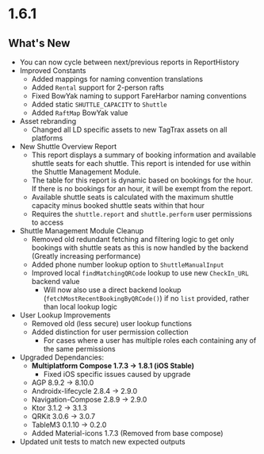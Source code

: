 # 1.6.1

## What's New
- You can now cycle between next/previous reports in ReportHistory
- Improved Constants
    - Added mappings for naming convention translations
    - Added `Rental` support for 2-person rafts
    - Fixed BowYak naming to support FareHarbor naming conventions
    - Added static `SHUTTLE_CAPACITY` to `Shuttle`
    - Added `RaftMap` BowYak value
- Asset rebranding
    - Changed all LD specific assets to new TagTrax assets on all platforms
- New Shuttle Overview Report
    - This report displays a summary of booking information and available shuttle seats for each shuttle. This report is intended for use within the Shuttle Management Module.
    - The table for this report is dynamic based on bookings for the hour. If there is no bookings for an hour, it will be exempt from the report.
    - Available shuttle seats is calculated with the maximum shuttle capacity minus booked shuttle seats within that hour
    - Requires the `shuttle.report` and `shuttle.perform` user permissions to access
- Shuttle Management Module Cleanup
    - Removed old redundant fetching and filtering logic to get only bookings with shuttle seats as this is now handled by the backend (Greatly increasing performance)
    - Added phone number lookup option to `ShuttleManualInput`
    - Improved local `findMatchingQRCode` lookup to use new `CheckIn_URL` backend value
        - Will now also use a direct backend lookup (`fetchMostRecentBookingByQRCode()`) if no `list` provided, rather than local lookup logic
- User Lookup Improvements
    - Removed old (less secure) user lookup functions
    - Added distinction for user permission collection
        - For cases where a user has multiple roles each containing any of the same permissions
- Upgraded Dependancies: 
    - **Multiplatform Compose 1.7.3 -> 1.8.1 (iOS Stable)**
        - Fixed iOS specific issues caused by upgrade
    - AGP 8.9.2 -> 8.10.0
    - Androidx-lifecycle 2.8.4 -> 2.9.0
    - Navigation-Compose 2.8.9 -> 2.9.0
    - Ktor 3.1.2 -> 3.1.3
    - QRKit 3.0.6 -> 3.0.7
    - TableM3 0.1.10 -> 0.2.0
    - Added Material-icons 1.7.3 (Removed from base compose)
- Updated unit tests to match new expected outputs
